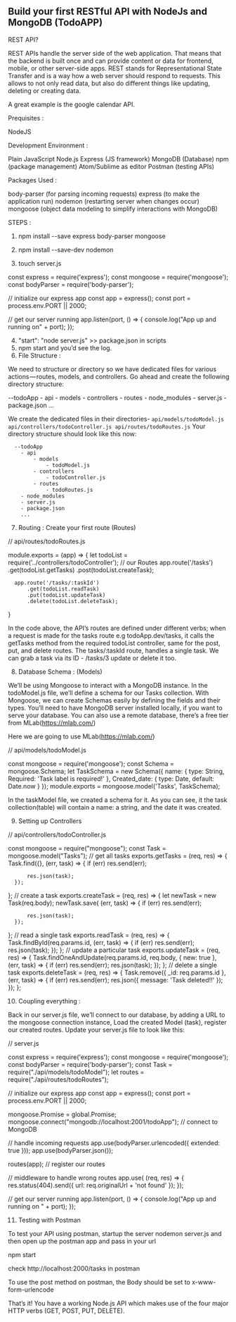 ## Build your first RESTful API with NodeJs and MongoDB (TodoAPP)

REST API?

REST APIs handle the server side of the web application.
That means that the backend is built once and can provide content or data for frontend, mobile, or other server-side apps.
REST stands for Representational State Transfer and is a way how a web server should respond to requests.
This allows to not only read data, but also do different things like updating, deleting or creating data.

A great example is the google calendar API.

Prequisites :

NodeJS

Development Environment :

Plain JavaScript
Node.js
Express (JS framework)
MongoDB (Database)
npm (package management)
Atom/Sublime as editor
Postman (testing APIs)

Packages Used :

body-parser (for parsing incoming requests)
express (to make the application run)
nodemon (restarting server when changes occur)
mongoose (object data modeling to simplify interactions with MongoDB)

STEPS :

1. npm install --save express body-parser mongoose

2. npm install --save-dev nodemon

3. touch server.js

const express = require('express');
const mongoose = require('mongoose');
const bodyParser = require('body-parser');

// initialize our express app
const app = express();
const port = process.env.PORT || 2000;

// get our server running
app.listen(port, () => {
    console.log("App up and running on" + port);
});

4. "start": "node server.js" >> package.json in scripts
5. npm start and you’d see the log.
6. File Structure :

  We need to structure or directory so we have dedicated files for various actions — routes, models,
  and controllers. Go ahead and create the following directory structure:

  --todoApp
      - api
          - models
          - controllers
          - routes
      - node_modules
      - server.js
      - package.json
      ...

  We create the dedicated files in their directories-
  ` api/models/todoModel.js api/controllers/todoController.js api/routes/todoRoutes.js `
  Your directory structure should look like this now:

      --todoApp
        - api
            - models
                - todoModel.js
            - controllers
                - todoController.js
            - routes
                - todoRoutes.js
        - node_modules
        - server.js
        - package.json
        ...

7. Routing : Create your first route (Routes)

  // api/routes/todoRoutes.js

  module.exports = (app) => {
      let todoList = require('../controllers/todoController');
      // our Routes
      app.route('/tasks')
          .get(todoList.getTasks)
          .post(todoList.createTask);

      app.route('/tasks/:taskId')
          .get(todoList.readTask)
          .put(todoList.updateTask)
          .delete(todoList.deleteTask);
  }

In the code above, the API’s routes are defined under different verbs;
when a request is made for the tasks route e.g todoApp.dev/tasks,
it calls the getTasks method from the required todoList controller, same for the post, put, and delete routes.
The tasks/:taskId route, handles a single task. We can grab a task via its ID - /tasks/3 update or delete it too.

8. Database Schema : (Models)

We’ll be using Mongoose to interact with a MongoDB instance.
In the todoModel.js file, we’ll define a schema for our Tasks collection. With Mongoose,
we can create Schemas easily by defining the fields and their types.
You’ll need to have MongoDB server installed locally, if you want to serve your database.
You can also use a remote database, there’s a free tier from MLab(https://mlab.com/)

Here we are going to use MLab(https://mlab.com/)

  // api/models/todoModel.js

  const mongoose = require('mongoose');
  const Schema = mongoose.Schema;
  let TaskSchema = new Schema({
      name: {
          type: String,
          Required: 'Task label is required!'
      },
      Created_date: {
          type: Date,
          default: Date.now
      }
  });
  module.exports = mongoose.model('Tasks', TaskSchema);

In the taskModel file, we created a schema for it. As you can see,
it the task collection(table) will contain a name: a string, and the date it was created.

9. Setting up Controllers

  // api/controllers/todoController.js

  const mongoose = require("mongoose");
  const Task = mongoose.model("Tasks");
  // get all tasks
  exports.getTasks = (req, res) => {
      Task.find({}, (err, task) => {
          if (err)
              res.send(err);

          res.json(task);
      });
  };
  // create a task
  exports.createTask = (req, res) => {
      let newTask = new Task(req.body);
      newTask.save( (err, task) => {
          if (err)
              res.send(err);

          res.json(task);
      });
  };
  // read a single task
  exports.readTask = (req, res) => {
      Task.findById(req.params.id, (err, task) => {
          if (err)
              res.send(err);
          res.json(task);
      });
  };
  // update a particular task
  exports.updateTask = (req, res) => {
    Task.findOneAndUpdate(req.params.id, req.body, { new: true }, (err, task) => {
      if (err)
          res.send(err);
      res.json(task);
    });
  };
  // delete a single task
  exports.deleteTask = (req, res) => {
      Task.remove({
          _id: req.params.id
      }, (err, task) => {
          if (err)
              res.send(err);
          res.json({ message: 'Task deleted!!' });
      });
  };

10. Coupling everything :

Back in our server.js file, we’ll connect to our database, by adding a URL to the mongoose connection instance,
Load the created Model (task), register our created routes. Update your server.js file to look like this:

  // server.js

  const express = require('express');
  const mongoose = require('mongoose');
  const bodyParser = require('body-parser');
  const Task = require("./api/models/todoModel");
  let routes = require("./api/routes/todoRoutes");

  // initialize our express app
  const app = express();
  const port = process.env.PORT || 2000;

  mongoose.Promise = global.Promise;
  mongoose.connect("mongodb://localhost:2001/todoApp"); // connect to MongoDB

  // handle incoming requests
  app.use(bodyParser.urlencoded({ extended: true }));
  app.use(bodyParser.json());

  routes(app); // register our routes

  // middleware to handle wrong routes
  app.use( (req, res) => {
      res.status(404).send({ url: req.originalUrl + 'not found' });
  });

  // get our server running
  app.listen(port, () => {
      console.log("App up and running on " + port);
  });

11. Testing with Postman

To test your API using postman, startup the server nodemon server.js and then open up the postman app and pass in your url

npm start

check http://localhost:2000/tasks in postman

To use the post method on postman, the Body should be set to x-www-form-urlencode

That’s it!
You have a working Node.js API which makes use of the four major HTTP verbs (GET, POST, PUT, DELETE).
